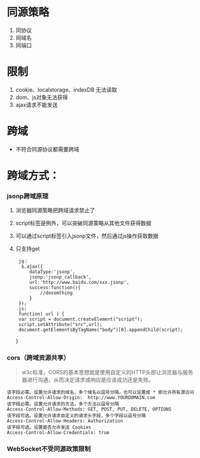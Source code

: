 # 同源策略
1. 同协议
2. 同域名
3. 同端口

# 限制
1. cookie、localstorage、indexDB 无法读取
2. dom、js对象无法获得
3. ajax请求不能发送

# 跨域
 - 不符合同源协议都需要跨域
# 跨域方式：
### jsonp跨域原理
1. 浏览器同源策略把跨域请求禁止了
2. script标签是例外，可以突破同源策略从其他文件获得数据
3. 可以通过script标签引入jsonp文件，然后通过js操作获取数据
4. 只支持get
		 
		jq：
		 $.ajax({
            dataType:'jsonp',
            jsonp:'jsonp_callback',
            url:'http://www.baidu.com/xxx.jsonp',
            success:function(){
                //dosomthing
            }
        });
		js:
		function( url ) {
        var script = document.createElement("script");
        script.setAttribute("src",url);
        document.getElementsByTagName("body")[0].appendChild(script);
    }

### cors（跨域资源共享）
 > w3c标准，CORS的基本思想就是使用自定义的HTTP头部让浏览器与服务器进行沟通，从而决定请求或响应是应该成功还是失败。
 ```
 该字段必需。设置允许请求的域名，多个域名以逗号分隔，也可以设置成 * 即允许所有源访问
 Access-Control-Allow-Origin:  http://www.YOURDOMAIN.com
 该字段必需。设置允许请求的方法，多个方法以逗号分隔
 Access-Control-Allow-Methods: GET, POST, PUT, DELETE, OPTIONS
 该字段可选。设置允许请求自定义的请求头字段，多个字段以逗号分隔
 Access-Control-Allow-Headers: Authorization
 该字段可选。设置是否允许发送 Cookies
 Access-Control-Allow-Credentials: true  
 ```

### WebSocket不受同源政策限制


